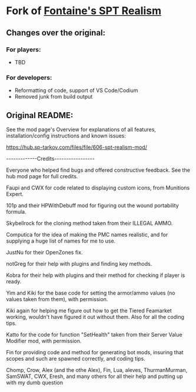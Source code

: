 # Fork of [Fontaine's SPT Realism](https://github.com/space-commits/SPT-Realism-Mod-Client)

## Changes over the original:

### For players:

- TBD

### For developers:

- Reformatting of code, support of VS Code/Codium
- Removed junk from build output

## Original README:

See the mod page's Overview for explanations of all features, installation/config instructions and known issues:

https://hub.sp-tarkov.com/files/file/606-spt-realism-mod/

-------------Credits-----------------

Everyone who helped find bugs and offered constructive feedback. See the hub mod page for full credits.

Fau​pi​​ and CWX​ for code related to displaying custom icons, from Munitions Expert​.

101p and their HPWithDebuff mod for figuring out the wound portability formula.

Skybellrock for the cloning method taken from their ILLEGAL AMMO.

Computica for the idea of making the PMC names realistic, and for supplying a huge list of names for me to use.

JustNu for their OpenZones fix.

notGreg for their help with plugins and finding key methods.

Kobra for their help with plugins and their method for checking if player is ready.

Yim and Kiki for the base code for setting the armor/ammo values (no values taken from them), with permission.

Kiki again for helping me figure out how to get the Tiered Feamarket working, wouldn't have figured it out without them. Also for all the coding tips.

Katto for the code for function "SetHealth" taken from their Server Value Modifier mod, with permission.

Fin for providing code and method for generating bot mods, insuring that scopes and such are spawned correctly, and coding tips.

Chomp, Crow, Alex (and the othe Alex), Fin, Lua, aleves, ThurmanMurman, SamSWAT, CWX, Eresh, and many others for all their help and putting up with my dumb question
